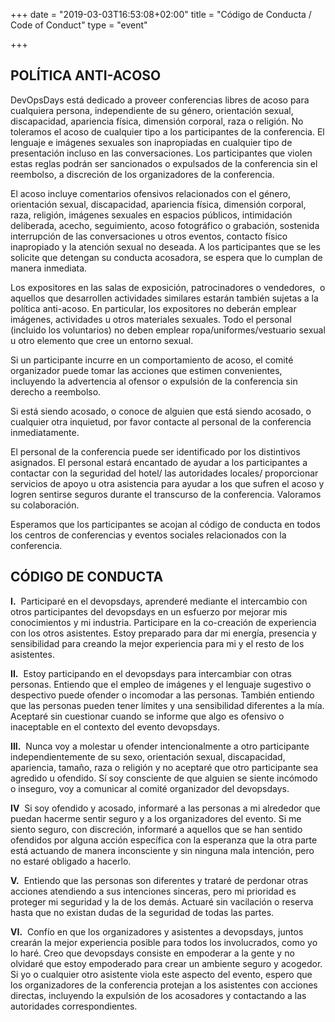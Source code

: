 +++
date = "2019-03-03T16:53:08+02:00"
title = "Código de Conducta / Code of Conduct"
type = "event"

+++
<br>

## POLÍTICA ANTI-ACOSO

DevOpsDays está dedicado a proveer conferencias libres de acoso para cualquiera persona, independiente de su género, orientación sexual, discapacidad, apariencia física, dimensión corporal, raza o religión. No toleramos el acoso de cualquier tipo a los participantes de la conferencia. El lenguaje e imágenes sexuales son inapropiadas en cualquier tipo de presentación incluso en las conversaciones. Los participantes que violen estas reglas podrán ser sancionados o expulsados de la conferencia sin el reembolso, a discreción de los organizadores de la conferencia.

El acoso incluye comentarios ofensivos relacionados con el género, orientación sexual, discapacidad, apariencia física, dimensión corporal, raza, religión, imágenes sexuales en espacios públicos, intimidación deliberada, acecho, seguimiento, acoso fotográfico o grabación, sostenida interrupción de las conversaciones u otros eventos, contacto físico inapropiado y la atención sexual no deseada. A los participantes que se les solicite que detengan su conducta acosadora, se espera que lo cumplan de manera inmediata. 

Los expositores en las salas de exposición, patrocinadores o vendedores,  o aquellos que desarrollen actividades similares estarán también sujetas a la política anti-acoso. En particular, los expositores no deberán emplear imágenes, actividades u otros materiales sexuales. Todo el personal (incluido los voluntarios) no deben emplear ropa/uniformes/vestuario sexual u otro elemento que cree un entorno sexual.

Si un participante incurre en un comportamiento de acoso, el comité organizador puede tomar las acciones que estimen convenientes, incluyendo la advertencia al ofensor o expulsión de la conferencia sin derecho a reembolso.

Si está siendo acosado, o conoce de alguien que está siendo acosado, o cualquier otra inquietud, por favor contacte al personal de la conferencia inmediatamente.

El personal de la conferencia puede ser identificado por los distintivos asignados. El personal estará encantado de ayudar a los participantes a contactar con la seguridad del hotel/ las autoridades locales/ proporcionar servicios de apoyo u otra asistencia para ayudar a los que sufren el acoso y logren sentirse seguros durante el transcurso de la conferencia. Valoramos su colaboración.

Esperamos que los participantes se acojan al código de conducta en todos los centros de conferencias y eventos sociales relacionados con la conferencia.

## CÓDIGO DE CONDUCTA

<strong>I.</strong> &nbsp;Participaré en el devopsdays, aprenderé mediante el intercambio con otros participantes del devopsdays en un esfuerzo por mejorar mis conocimientos y mi industria. Participare en la co-creación de experiencia con los otros asistentes. Estoy preparado para dar mi energía, presencia y sensibilidad para creando la mejor experiencia para mi y el resto de los asistentes.

<strong>II.</strong> &nbsp;Estoy participando en el devopsdays para intercambiar con otras personas. Entiendo que el empleo de imágenes y el lenguaje sugestivo o despectivo puede ofender o incomodar a las personas. También entiendo que las personas pueden tener límites y una sensibilidad diferentes a la mía. Aceptaré sin cuestionar cuando se informe que algo es ofensivo o inaceptable en el contexto del evento devopsdays.

<strong>III.</strong> &nbsp;Nunca voy a molestar u ofender intencionalmente a otro participante independientemente de su sexo, orientación sexual, discapacidad, apariencia, tamaño, raza o religión y no aceptaré que otro participante sea agredido u ofendido. Sí soy consciente de que alguien se siente incómodo o inseguro, voy a comunicar al comité organizador del devopsdays.

<strong>IV</strong> &nbsp;Si soy ofendido y acosado, informaré a las personas a mi alrededor que puedan hacerme sentir seguro y a los organizadores del evento. Si me siento seguro, con discreción, informaré a aquellos que se han sentido ofendidos por alguna acción específica con la esperanza que la otra parte está actuando de manera inconsciente y sin ninguna mala intención, pero no estaré obligado a hacerlo.

<strong>V.</strong> &nbsp;Entiendo que las personas son diferentes y trataré de perdonar otras acciones atendiendo a sus intenciones sinceras, pero mi prioridad es proteger mi seguridad y la de los demás. Actuaré sin vacilación o reserva hasta que no existan dudas de la seguridad de todas las partes.

<strong>VI.</strong> &nbsp;Confío en que los organizadores y asistentes a devopsdays, juntos crearán la mejor experiencia posible para todos los involucrados, como yo lo haré. Creo que devopsdays consiste en empoderar a la gente y no olvidaré que estoy empoderado para crear un ambiente seguro y acogedor. Si yo o cualquier otro asistente viola este aspecto del evento, espero que los organizadores de la conferencia protejan a los asistentes con acciones directas, incluyendo la expulsión de los acosadores y contactando a las autoridades correspondientes.

